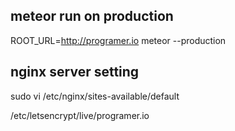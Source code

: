
## meteor run on production
ROOT_URL=http://programer.io meteor --production

## nginx server setting
sudo vi /etc/nginx/sites-available/default

 /etc/letsencrypt/live/programer.io
